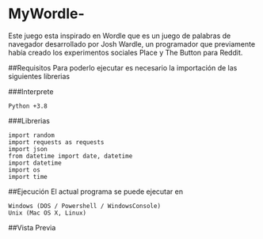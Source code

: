 # MyWordle-
Este juego esta inspirado en Wordle que es un juego de palabras de navegador desarrollado por Josh Wardle, un programador que previamente había creado los experimentos sociales Place y The Button para Reddit.

##Requisitos
Para poderlo ejecutar es necesario la importación de las siguientes librerias

###Interprete
```
Python +3.8
```
###Librerias

```
import random
import requests as requests
import json
from datetime import date, datetime
import datetime
import os
import time
```

##Ejecución
El actual programa se puede ejecutar en
```
Windows (DOS / Powershell / WindowsConsole)
Unix (Mac OS X, Linux)
```
##Vista Previa
